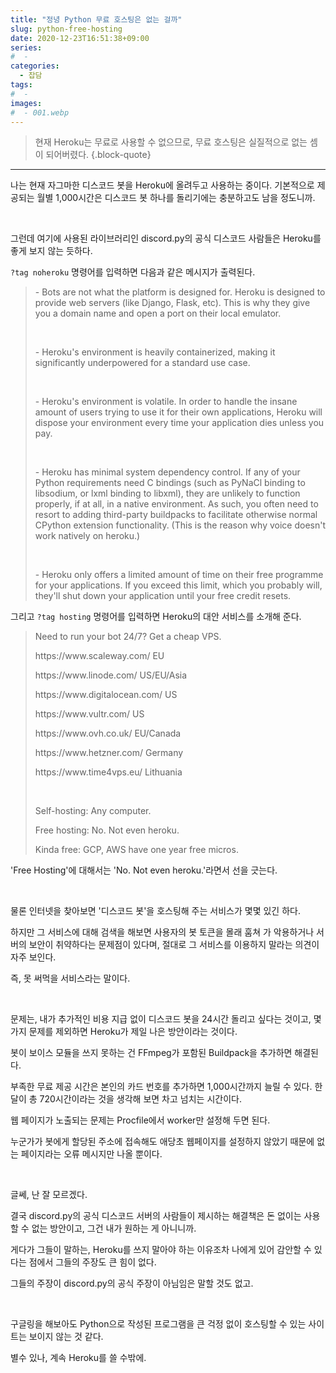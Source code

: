 ```yaml
---
title: "정녕 Python 무료 호스팅은 없는 걸까"
slug: python-free-hosting
date: 2020-12-23T16:51:38+09:00
series:
#  - 
categories:
  - 잡담
tags:
#  - 
images:
#  - 001.webp
---
```


> 현재 Heroku는 무료로 사용할 수 없으므로, 무료 호스팅은 실질적으로 없는 셈이 되어버렸다.
{.block-quote}

***

나는 현재 자그마한 디스코드 봇을 Heroku에 올려두고 사용하는 중이다. 기본적으로 제공되는 월별 1,000시간은 디스코드 봇 하나를 돌리기에는 충분하고도 남을 정도니까.

&nbsp;

그런데 여기에 사용된 라이브러리인 discord.py의 공식 디스코드 사람들은 Heroku를 좋게 보지 않는 듯하다.

`?tag noheroku` 명령어를 입력하면 다음과 같은 메시지가 출력된다.

<blockquote>
- Bots are not what the platform is designed for. Heroku is designed to provide web servers (like Django, Flask, etc). This is why they give you a domain name and open a port on their local emulator.

&nbsp;

\- Heroku's environment is heavily containerized, making it significantly underpowered for a standard use case.

&nbsp;

\- Heroku's environment is volatile. In order to handle the insane amount of users trying to use it for their own applications, Heroku will dispose your environment every time your application dies unless you pay.

&nbsp;

\- Heroku has minimal system dependency control. If any of your Python requirements need C bindings (such as PyNaCl binding to libsodium, or lxml binding to libxml), they are unlikely to function properly, if at all, in a native environment. As such, you often need to resort to adding third-party buildpacks to facilitate otherwise normal CPython extension functionality. (This is the reason why voice doesn't work natively on heroku.)

&nbsp;

\- Heroku only offers a limited amount of time on their free programme for your applications. If you exceed this limit, which you probably will, they'll shut down your application until your free credit resets.
</blockquote>

그리고 `?tag hosting` 명령어를 입력하면 Heroku의 대안 서비스를 소개해 준다.

<blockquote>
Need to run your bot 24/7? Get a cheap VPS.

https://www&#46;scaleway&#46;com/ EU

https://www&#46;linode&#46;com/ US/EU/Asia

https://www&#46;digitalocean&#46;com/ US

https://www&#46;vultr&#46;com/ US

https://www&#46;ovh&#46;co&#46;uk/ EU/Canada

https://www&#46;hetzner&#46;com/ Germany

https://www&#46;time4vps&#46;eu/ Lithuania

&nbsp;

Self-hosting: Any computer.

Free hosting: No. Not even heroku.

Kinda free: GCP, AWS have one year free micros.
</blockquote>

'Free Hosting'에 대해서는 'No. Not even heroku.'라면서 선을 긋는다.

&nbsp;

물론 인터넷을 찾아보면 '디스코드 봇'을 호스팅해 주는 서비스가 몇몇 있긴 하다.

하지만 그 서비스에 대해 검색을 해보면 사용자의 봇 토큰을 몰래 훔쳐 가 악용하거나 서버의 보안이 취약하다는 문제점이 있다며, 절대로 그 서비스를 이용하지 말라는 의견이 자주 보인다.

즉, 못 써먹을 서비스라는 말이다.

&nbsp;

문제는, 내가 추가적인 비용 지급 없이 디스코드 봇을 24시간 돌리고 싶다는 것이고, 몇 가지 문제를 제외하면 Heroku가 제일 나은 방안이라는 것이다.

봇이 보이스 모듈을 쓰지 못하는 건 FFmpeg가 포함된 Buildpack을 추가하면 해결된다.

부족한 무료 제공 시간은 본인의 카드 번호를 추가하면 1,000시간까지 늘릴 수 있다. 한 달이 총 720시간이라는 것을 생각해 보면 차고 넘치는 시간이다.

웹 페이지가 노출되는 문제는 Procfile에서 worker만 설정해 두면 된다. 

누군가가 봇에게 할당된 주소에 접속해도 애당초 웹페이지를 설정하지 않았기 때문에 없는 페이지라는 오류 메시지만 나올 뿐이다.

&nbsp;

글쎄, 난 잘 모르겠다.

결국 discord.py의 공식 디스코드 서버의 사람들이 제시하는 해결책은 돈 없이는 사용할 수 없는 방안이고, 그건 내가 원하는 게 아니니까.

게다가 그들이 말하는, Heroku를 쓰지 말아야 하는 이유조차 나에게 있어 감안할 수 있다는 점에서 그들의 주장도 큰 힘이 없다.

그들의 주장이 discord.py의 공식 주장이 아님임은 말할 것도 없고.

&nbsp;

구글링을 해보아도 Python으로 작성된 프로그램을 큰 걱정 없이 호스팅할 수 있는 사이트는 보이지 않는 것 같다.

별수 있나, 계속 Heroku를 쓸 수밖에.
